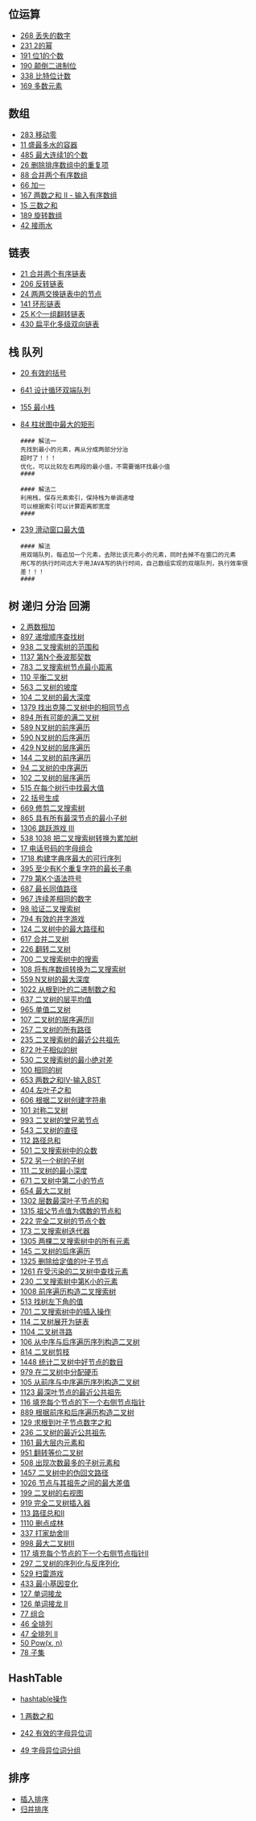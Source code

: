 ## 位运算

- [268 丢失的数字](https://leetcode-cn.com/problems/missing-number/)
- [231 2的幂](https://leetcode-cn.com/problems/power-of-two/)
- [191 位1的个数](https://leetcode-cn.com/problems/number-of-1-bits/)
- [190 颠倒二进制位](https://leetcode-cn.com/problems/reverse-bits/)
- [338 比特位计数](https://leetcode-cn.com/problems/counting-bits/)
- [169 多数元素](https://leetcode-cn.com/problems/majority-element/)

## 数组

- [283 移动零](https://leetcode-cn.com/problems/move-zeroes/)
- [11 盛最多水的容器](https://leetcode-cn.com/problems/container-with-most-water/)
- [485 最大连续1的个数](https://leetcode-cn.com/problems/max-consecutive-ones/)
- [26 删除排序数组中的重复项](https://leetcode-cn.com/problems/remove-duplicates-from-sorted-array/)
- [88 合并两个有序数组](https://leetcode-cn.com/problems/merge-sorted-array/)
- [66 加一](https://leetcode-cn.com/problems/plus-one/)
- [167 两数之和 II - 输入有序数组](https://leetcode-cn.com/problems/two-sum-ii-input-array-is-sorted/)
- [15 三数之和](https://leetcode-cn.com/problems/3sum/)
- [189 旋转数组](https://leetcode-cn.com/problems/rotate-array/)
- [42 接雨水](https://leetcode-cn.com/problems/trapping-rain-water/)

## 链表

- [21 合并两个有序链表](https://leetcode-cn.com/problems/merge-two-sorted-lists/)
- [206 反转链表](https://leetcode-cn.com/problems/reverse-linked-list/)
- [24 两两交换链表中的节点](https://leetcode-cn.com/problems/swap-nodes-in-pairs/)
- [141 环形链表](https://leetcode-cn.com/problems/linked-list-cycle/)
- [25 K个一组翻转链表](https://leetcode-cn.com/problems/reverse-nodes-in-k-group/)
- [430 扁平化多级双向链表](https://leetcode-cn.com/problems/flatten-a-multilevel-doubly-linked-list/)

## 栈 队列

- [20 有效的括号](https://leetcode-cn.com/problems/valid-parentheses/)
- [641 设计循环双端队列](https://leetcode-cn.com/problems/design-circular-deque/)
- [155 最小栈](https://leetcode-cn.com/problems/min-stack/)
- [84 柱状图中最大的矩形](https://leetcode-cn.com/problems/largest-rectangle-in-histogram/)

  ```思路
  #### 解法一
  先找到最小的元素，再从分成两部分分治
  超时了！！！
  优化，可以比较左右两段的最小值，不需要循环找最小值
  ####
  
  #### 解法二
  利用栈，保存元素索引，保持栈为单调递增
  可以根据索引可以计算距离即宽度
  ####
  ```

- [239 滑动窗口最大值](https://leetcode-cn.com/problems/sliding-window-maximum/)

  ```思路
  #### 解法
  用双端队列，每追加一个元素，去除比该元素小的元素，同时去掉不在窗口的元素
  用C写的执行时间远大于用JAVA写的执行时间，自己数组实现的双端队列，执行效率很差！！！
  ####
  ```

## 树 递归 分治 回溯

- [2 两数相加](https://leetcode-cn.com/problems/add-two-numbers/)
- [897 递增顺序查找树](https://leetcode-cn.com/problems/increasing-order-search-tree/)
- [938 二叉搜索树的范围和](https://leetcode-cn.com/problems/range-sum-of-bst/)
- [1137 第N个泰波那契数](https://leetcode-cn.com/problems/n-th-tribonacci-number/)
- [783 二叉搜索树节点最小距离](https://leetcode-cn.com/problems/minimum-distance-between-bst-nodes/)
- [110 平衡二叉树](https://leetcode-cn.com/problems/balanced-binary-tree/)
- [563 二叉树的坡度](https://leetcode-cn.com/problems/binary-tree-tilt/)
- [104 二叉树的最大深度](https://leetcode-cn.com/problems/maximum-depth-of-binary-tree/)
- [1379 找出克隆二叉树中的相同节点](https://leetcode-cn.com/problems/find-a-corresponding-node-of-a-binary-tree-in-a-clone-of-that-tree/)
- [894 所有可能的满二叉树](https://leetcode-cn.com/problems/all-possible-full-binary-trees/)
- [589 N叉树的前序遍历](https://leetcode-cn.com/problems/n-ary-tree-preorder-traversal/)
- [590 N叉树的后序遍历](https://leetcode-cn.com/problems/n-ary-tree-postorder-traversal/)
- [429 N叉树的层序遍历](https://leetcode-cn.com/problems/n-ary-tree-level-order-traversal/)
- [144 二叉树的前序遍历](https://leetcode-cn.com/problems/binary-tree-preorder-traversal/)
- [94 二叉树的中序遍历](https://leetcode-cn.com/problems/binary-tree-inorder-traversal/)
- [102 二叉树的层序遍历](https://leetcode-cn.com/problems/binary-tree-level-order-traversal/)
- [515 在每个树行中找最大值](https://leetcode-cn.com/problems/find-largest-value-in-each-tree-row/)
- [22 括号生成](https://leetcode-cn.com/problems/generate-parentheses/)
- [669 修剪二叉搜索树](https://leetcode-cn.com/problems/trim-a-binary-search-tree/)
- [865 具有所有最深节点的最小子树](https://leetcode-cn.com/problems/smallest-subtree-with-all-the-deepest-nodes/)
- [1306 跳跃游戏 III](https://leetcode-cn.com/problems/jump-game-iii/)
- [538 1038 把二叉搜索树转换为累加树](https://leetcode-cn.com/problems/binary-search-tree-to-greater-sum-tree/)
- [17 电话号码的字母组合](https://leetcode-cn.com/problems/letter-combinations-of-a-phone-number/)
- [1718 构建字典序最大的可行序列](https://leetcode-cn.com/problems/construct-the-lexicographically-largest-valid-sequence/)
- [395 至少有K个重复字符的最长子串](https://leetcode-cn.com/problems/longest-substring-with-at-least-k-repeating-characters/)
- [779 第K个语法符号](https://leetcode-cn.com/problems/k-th-symbol-in-grammar/)
- [687 最长同值路径](https://leetcode-cn.com/problems/longest-univalue-path/)
- [967 连续差相同的数字](https://leetcode-cn.com/problems/numbers-with-same-consecutive-differences/)
- [98 验证二叉搜索树](https://leetcode-cn.com/problems/validate-binary-search-tree/)
- [794 有效的井字游戏](https://leetcode-cn.com/problems/valid-tic-tac-toe-state/)
- [124 二叉树中的最大路径和](https://leetcode-cn.com/problems/binary-tree-maximum-path-sum/)
- [617 合并二叉树](https://leetcode-cn.com/problems/merge-two-binary-trees/)
- [226 翻转二叉树](https://leetcode-cn.com/problems/invert-binary-tree/)
- [700 二叉搜索树中的搜索](https://leetcode-cn.com/problems/search-in-a-binary-search-tree/)
- [108 将有序数组转换为二叉搜索树](https://leetcode-cn.com/problems/convert-sorted-array-to-binary-search-tree/)
- [559 N叉树的最大深度](https://leetcode-cn.com/problems/maximum-depth-of-n-ary-tree/)
- [1022 从根到叶的二进制数之和](https://leetcode-cn.com/problems/sum-of-root-to-leaf-binary-numbers/)
- [637 二叉树的层平均值](https://leetcode-cn.com/problems/average-of-levels-in-binary-tree/)
- [965 单值二叉树](https://leetcode-cn.com/problems/univalued-binary-tree/)
- [107 二叉树的层序遍历II](https://leetcode-cn.com/problems/binary-tree-level-order-traversal-ii/)
- [257 二叉树的所有路径](https://leetcode-cn.com/problems/binary-tree-paths/)
- [235 二叉搜索树的最近公共祖先](https://leetcode-cn.com/problems/lowest-common-ancestor-of-a-binary-search-tree/)
- [872 叶子相似的树](https://leetcode-cn.com/problems/leaf-similar-trees/)
- [530 二叉搜索树的最小绝对差](https://leetcode-cn.com/problems/minimum-absolute-difference-in-bst/)
- [100 相同的树](https://leetcode-cn.com/problems/same-tree/)
- [653 两数之和IV-输入BST](https://leetcode-cn.com/problems/two-sum-iv-input-is-a-bst/)
- [404 左叶子之和](https://leetcode-cn.com/problems/sum-of-left-leaves/)
- [606 根据二叉树创建字符串](https://leetcode-cn.com/problems/construct-string-from-binary-tree/)
- [101 对称二叉树](https://leetcode-cn.com/problems/symmetric-tree/)
- [993 二叉树的堂兄弟节点](https://leetcode-cn.com/problems/cousins-in-binary-tree/)
- [543 二叉树的直径](https://leetcode-cn.com/problems/diameter-of-binary-tree/)
- [112 路径总和](https://leetcode-cn.com/problems/path-sum/)
- [501 二叉搜索树中的众数](https://leetcode-cn.com/problems/find-mode-in-binary-search-tree/)
- [572 另一个树的子树](https://leetcode-cn.com/problems/subtree-of-another-tree/)
- [111 二叉树的最小深度](https://leetcode-cn.com/problems/minimum-depth-of-binary-tree/)
- [671 二叉树中第二小的节点](https://leetcode-cn.com/problems/second-minimum-node-in-a-binary-tree/)
- [654 最大二叉树](https://leetcode-cn.com/problems/minesweeper/)
- [1302 层数最深叶子节点的和](https://leetcode-cn.com/problems/deepest-leaves-sum/)
- [1315 祖父节点值为偶数的节点和](https://leetcode-cn.com/problems/sum-of-nodes-with-even-valued-grandparent/)
- [222 完全二叉树的节点个数](https://leetcode-cn.com/problems/count-complete-tree-nodes/)
- [173 二叉搜索树迭代器](https://leetcode-cn.com/problems/binary-search-tree-iterator/)
- [1305 两棵二叉搜索树中的所有元素](https://leetcode-cn.com/problems/all-elements-in-two-binary-search-trees/)
- [145 二叉树的后序遍历](https://leetcode-cn.com/problems/binary-tree-postorder-traversal/)
- [1325 删除给定值的叶子节点](https://leetcode-cn.com/problems/delete-leaves-with-a-given-value/)
- [1261 在受污染的二叉树中查找元素](https://leetcode-cn.com/problems/find-elements-in-a-contaminated-binary-tree/)
- [230 二叉搜索树中第K小的元素](https://leetcode-cn.com/problems/kth-smallest-element-in-a-bst/)
- [1008 前序遍历构造二叉搜索树](https://leetcode-cn.com/problems/construct-binary-search-tree-from-preorder-traversal/)
- [513 找树左下角的值](https://leetcode-cn.com/problems/find-bottom-left-tree-value/)
- [701 二叉搜索树中的插入操作](https://leetcode-cn.com/problems/insert-into-a-binary-search-tree/)
- [114 二叉树展开为链表](https://leetcode-cn.com/problems/flatten-binary-tree-to-linked-list/)
- [1104 二叉树寻路](https://leetcode-cn.com/problems/path-in-zigzag-labelled-binary-tree/)
- [106 从中序与后序遍历序列构造二叉树](https://leetcode-cn.com/problems/construct-binary-tree-from-inorder-and-postorder-traversal/)
- [814 二叉树剪枝](https://leetcode-cn.com/problems/binary-tree-pruning/)
- [1448 统计二叉树中好节点的数目](https://leetcode-cn.com/problems/count-good-nodes-in-binary-tree/)
- [979 在二叉树中分配硬币](https://leetcode-cn.com/problems/distribute-coins-in-binary-tree/)
- [105 从前序与中序遍历序列构造二叉树](https://leetcode-cn.com/problems/construct-binary-tree-from-preorder-and-inorder-traversal/)
- [1123 最深叶节点的最近公共祖先](https://leetcode-cn.com/problems/lowest-common-ancestor-of-deepest-leaves/)
- [116 填充每个节点的下一个右侧节点指针](https://leetcode-cn.com/problems/populating-next-right-pointers-in-each-node/)
- [889 根据前序和后序遍历构造二叉树](https://leetcode-cn.com/problems/construct-binary-tree-from-preorder-and-postorder-traversal/)
- [129 求根到叶子节点数字之和](https://leetcode-cn.com/problems/sum-root-to-leaf-numbers/)
- [236 二叉树的最近公共祖先](https://leetcode-cn.com/problems/lowest-common-ancestor-of-a-binary-tree/)
- [1161 最大层内元素和](https://leetcode-cn.com/problems/maximum-level-sum-of-a-binary-tree/)
- [951 翻转等价二叉树](https://leetcode-cn.com/problems/flip-equivalent-binary-trees/)
- [508 出现次数最多的子树元素和](https://leetcode-cn.com/problems/most-frequent-subtree-sum/)
- [1457 二叉树中的伪回文路径](https://leetcode-cn.com/problems/pseudo-palindromic-paths-in-a-binary-tree/)
- [1026 节点与其祖先之间的最大差值](https://leetcode-cn.com/problems/maximum-difference-between-node-and-ancestor/)
- [199 二叉树的右视图](https://leetcode-cn.com/problems/binary-tree-right-side-view/)
- [919 完全二叉树插入器](https://leetcode-cn.com/problems/complete-binary-tree-inserter/)
- [113 路径总和II](https://leetcode-cn.com/problems/path-sum-ii/)
- [1110 删点成林](https://leetcode-cn.com/problems/delete-nodes-and-return-forest/)
- [337 打家劫舍III](https://leetcode-cn.com/problems/house-robber-iii/)
- [998 最大二叉树II](https://leetcode-cn.com/problems/maximum-binary-tree-ii/)
- [117 填充每个节点的下一个右侧节点指针II](https://leetcode-cn.com/problems/populating-next-right-pointers-in-each-node-ii/)
- [297 二叉树的序列化与反序列化](https://leetcode-cn.com/problems/serialize-and-deserialize-binary-tree/)
- [529 扫雷游戏](https://leetcode-cn.com/problems/minesweeper/)
- [433 最小基因变化](https://leetcode-cn.com/problems/minimum-genetic-mutation/)
- [127 单词接龙](https://leetcode-cn.com/problems/word-ladder/)
- [126 单词接龙 II](https://leetcode-cn.com/problems/word-ladder-ii/)
- [77 组合](https://leetcode-cn.com/problems/combinations/)
- [46 全排列](https://leetcode-cn.com/problems/permutations/)
- [47 全排列 II](https://leetcode-cn.com/problems/permutations-ii/)
- [50 Pow(x, n)](https://leetcode-cn.com/problems/powx-n/)
- [78 子集](https://leetcode-cn.com/problems/subsets/)

## HashTable

- [hashtable操作](hashtable.md)

- [1 两数之和](https://leetcode-cn.com/problems/two-sum/description/)
- [242 有效的字母异位词](https://leetcode-cn.com/problems/valid-anagram/description/)
- [49 字母异位词分组](https://leetcode-cn.com/problems/valid-anagram/description/)

## 排序

- [插入排序](insertSort.md)
- [归并排序](mergeSort.md)